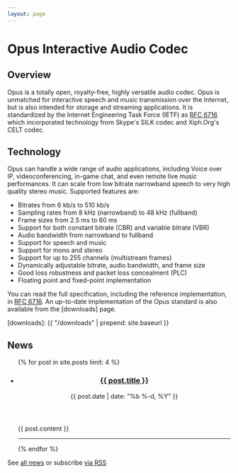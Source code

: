 ```yaml
---
layout: page
---
```


# Opus Interactive Audio Codec

## Overview

Opus is a totally open, royalty-free, highly versatile audio codec. Opus is unmatched for interactive
speech and music transmission over the Internet, but is also intended for storage and streaming
applications. It is standardized by the Internet Engineering Task Force (IETF) as [RFC 6716][rfc6716]
which incorporated technology from Skype's SILK codec and Xiph.Org's CELT codec.


## Technology

Opus can handle a wide range of audio applications, including Voice over IP, videoconferencing,
in-game chat, and even remote live music performances. It can scale from low bitrate narrowband
speech to very high quality stereo music. Supported features are:

-  Bitrates from 6 kb/s to 510 kb/s
-  Sampling rates from 8 kHz (narrowband) to 48 kHz (fullband)
-  Frame sizes from 2.5 ms to 60 ms
-  Support for both constant bitrate (CBR) and variable bitrate (VBR)
-  Audio bandwidth from narrowband to fullband
-  Support for speech and music
-  Support for mono and stereo
-  Support for up to 255 channels (multistream frames)
-  Dynamically adjustable bitrate, audio bandwidth, and frame size
-  Good loss robustness and packet loss concealment (PLC)
-  Floating point and fixed-point implementation

You can read the full specification, including the reference implementation, in [RFC 6716][rfc6716].
An up-to-date implementation of the Opus standard is also available from the [downloads] page.

[rfc6716]: http://tools.ietf.org/html/rfc6716
[downloads]: {{ "/downloads" | prepend: site.baseurl }}


## News

<ul class="post-list">
  {% for post in site.posts limit: 4 %}
  <li>
  	<article>
  		<header>
    		<h3 class="post-head"><a class="post-link" href="{{ post.url | prepend: site.baseurl }}">{{ post.title }}</a></h3>
    		<span class="post-meta">{{ post.date | date: "%b %-d, %Y" }}</span>
    	</header>
    	{{ post.content }}
    </article>
    <hr />
  </li>
  {% endfor %}
</ul>

<p>See <a href="{{ "/news" | prepend: site.baseurl }}">all news</a> or
   subscribe <a href="{{ "/feed.xml" | prepend: site.baseurl }}">via RSS</a></p>
